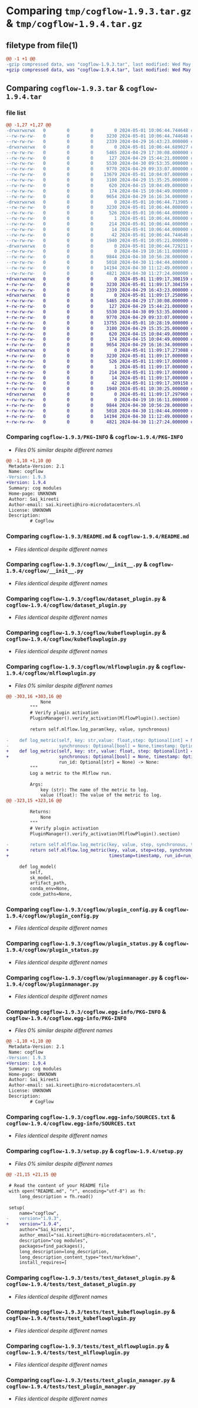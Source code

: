 # Comparing `tmp/cogflow-1.9.3.tar.gz` & `tmp/cogflow-1.9.4.tar.gz`

## filetype from file(1)

```diff
@@ -1 +1 @@
-gzip compressed data, was "cogflow-1.9.3.tar", last modified: Wed May  1 10:06:44 2024, max compression
+gzip compressed data, was "cogflow-1.9.4.tar", last modified: Wed May  1 11:09:17 2024, max compression
```

## Comparing `cogflow-1.9.3.tar` & `cogflow-1.9.4.tar`

### file list

```diff
@@ -1,27 +1,27 @@
-drwxrwxrwx   0        0        0        0 2024-05-01 10:06:44.744648 cogflow-1.9.3/
--rw-rw-rw-   0        0        0     3230 2024-05-01 10:06:44.744648 cogflow-1.9.3/PKG-INFO
--rw-rw-rw-   0        0        0     2339 2024-04-29 16:43:23.000000 cogflow-1.9.3/README.md
-drwxrwxrwx   0        0        0        0 2024-05-01 10:06:44.689027 cogflow-1.9.3/cogflow/
--rw-rw-rw-   0        0        0     5465 2024-04-29 17:30:08.000000 cogflow-1.9.3/cogflow/__init__.py
--rw-rw-rw-   0        0        0      127 2024-04-29 15:44:21.000000 cogflow-1.9.3/cogflow/cogflow_config.ini
--rw-rw-rw-   0        0        0     5530 2024-04-30 09:53:35.000000 cogflow-1.9.3/cogflow/dataset_plugin.py
--rw-rw-rw-   0        0        0     9770 2024-04-29 09:33:07.000000 cogflow-1.9.3/cogflow/kubeflowplugin.py
--rw-rw-rw-   0        0        0    13679 2024-05-01 10:04:07.000000 cogflow-1.9.3/cogflow/mlflowplugin.py
--rw-rw-rw-   0        0        0     3100 2024-04-29 15:35:25.000000 cogflow-1.9.3/cogflow/plugin_config.py
--rw-rw-rw-   0        0        0      620 2024-04-15 10:04:49.000000 cogflow-1.9.3/cogflow/plugin_status.py
--rw-rw-rw-   0        0        0      174 2024-04-15 10:04:49.000000 cogflow-1.9.3/cogflow/pluginerrors.py
--rw-rw-rw-   0        0        0     9654 2024-04-29 16:16:34.000000 cogflow-1.9.3/cogflow/pluginmanager.py
-drwxrwxrwx   0        0        0        0 2024-05-01 10:06:44.713905 cogflow-1.9.3/cogflow.egg-info/
--rw-rw-rw-   0        0        0     3230 2024-05-01 10:06:44.000000 cogflow-1.9.3/cogflow.egg-info/PKG-INFO
--rw-rw-rw-   0        0        0      526 2024-05-01 10:06:44.000000 cogflow-1.9.3/cogflow.egg-info/SOURCES.txt
--rw-rw-rw-   0        0        0        1 2024-05-01 10:06:44.000000 cogflow-1.9.3/cogflow.egg-info/dependency_links.txt
--rw-rw-rw-   0        0        0      214 2024-05-01 10:06:44.000000 cogflow-1.9.3/cogflow.egg-info/requires.txt
--rw-rw-rw-   0        0        0       14 2024-05-01 10:06:44.000000 cogflow-1.9.3/cogflow.egg-info/top_level.txt
--rw-rw-rw-   0        0        0       42 2024-05-01 10:06:44.744648 cogflow-1.9.3/setup.cfg
--rw-rw-rw-   0        0        0     1940 2024-05-01 10:05:21.000000 cogflow-1.9.3/setup.py
-drwxrwxrwx   0        0        0        0 2024-05-01 10:06:44.729211 cogflow-1.9.3/tests/
--rw-rw-rw-   0        0        0        0 2024-04-19 10:16:11.000000 cogflow-1.9.3/tests/__init__.py
--rw-rw-rw-   0        0        0     9844 2024-04-30 10:56:28.000000 cogflow-1.9.3/tests/test_dataset_plugin.py
--rw-rw-rw-   0        0        0     5018 2024-04-30 11:04:44.000000 cogflow-1.9.3/tests/test_kubeflowplugin.py
--rw-rw-rw-   0        0        0    14194 2024-04-30 11:12:49.000000 cogflow-1.9.3/tests/test_mlflowplugin.py
--rw-rw-rw-   0        0        0     4821 2024-04-30 11:27:24.000000 cogflow-1.9.3/tests/test_plugin_manager.py
+drwxrwxrwx   0        0        0        0 2024-05-01 11:09:17.308159 cogflow-1.9.4/
+-rw-rw-rw-   0        0        0     3230 2024-05-01 11:09:17.304159 cogflow-1.9.4/PKG-INFO
+-rw-rw-rw-   0        0        0     2339 2024-04-29 16:43:23.000000 cogflow-1.9.4/README.md
+drwxrwxrwx   0        0        0        0 2024-05-01 11:09:17.250096 cogflow-1.9.4/cogflow/
+-rw-rw-rw-   0        0        0     5465 2024-04-29 17:30:08.000000 cogflow-1.9.4/cogflow/__init__.py
+-rw-rw-rw-   0        0        0      127 2024-04-29 15:44:21.000000 cogflow-1.9.4/cogflow/cogflow_config.ini
+-rw-rw-rw-   0        0        0     5530 2024-04-30 09:53:35.000000 cogflow-1.9.4/cogflow/dataset_plugin.py
+-rw-rw-rw-   0        0        0     9770 2024-04-29 09:33:07.000000 cogflow-1.9.4/cogflow/kubeflowplugin.py
+-rw-rw-rw-   0        0        0    13755 2024-05-01 10:28:19.000000 cogflow-1.9.4/cogflow/mlflowplugin.py
+-rw-rw-rw-   0        0        0     3100 2024-04-29 15:35:25.000000 cogflow-1.9.4/cogflow/plugin_config.py
+-rw-rw-rw-   0        0        0      620 2024-04-15 10:04:49.000000 cogflow-1.9.4/cogflow/plugin_status.py
+-rw-rw-rw-   0        0        0      174 2024-04-15 10:04:49.000000 cogflow-1.9.4/cogflow/pluginerrors.py
+-rw-rw-rw-   0        0        0     9654 2024-04-29 16:16:34.000000 cogflow-1.9.4/cogflow/pluginmanager.py
+drwxrwxrwx   0        0        0        0 2024-05-01 11:09:17.273088 cogflow-1.9.4/cogflow.egg-info/
+-rw-rw-rw-   0        0        0     3230 2024-05-01 11:09:17.000000 cogflow-1.9.4/cogflow.egg-info/PKG-INFO
+-rw-rw-rw-   0        0        0      526 2024-05-01 11:09:17.000000 cogflow-1.9.4/cogflow.egg-info/SOURCES.txt
+-rw-rw-rw-   0        0        0        1 2024-05-01 11:09:17.000000 cogflow-1.9.4/cogflow.egg-info/dependency_links.txt
+-rw-rw-rw-   0        0        0      214 2024-05-01 11:09:17.000000 cogflow-1.9.4/cogflow.egg-info/requires.txt
+-rw-rw-rw-   0        0        0       14 2024-05-01 11:09:17.000000 cogflow-1.9.4/cogflow.egg-info/top_level.txt
+-rw-rw-rw-   0        0        0       42 2024-05-01 11:09:17.309158 cogflow-1.9.4/setup.cfg
+-rw-rw-rw-   0        0        0     1940 2024-05-01 10:30:25.000000 cogflow-1.9.4/setup.py
+drwxrwxrwx   0        0        0        0 2024-05-01 11:09:17.297960 cogflow-1.9.4/tests/
+-rw-rw-rw-   0        0        0        0 2024-04-19 10:16:11.000000 cogflow-1.9.4/tests/__init__.py
+-rw-rw-rw-   0        0        0     9844 2024-04-30 10:56:28.000000 cogflow-1.9.4/tests/test_dataset_plugin.py
+-rw-rw-rw-   0        0        0     5018 2024-04-30 11:04:44.000000 cogflow-1.9.4/tests/test_kubeflowplugin.py
+-rw-rw-rw-   0        0        0    14194 2024-04-30 11:12:49.000000 cogflow-1.9.4/tests/test_mlflowplugin.py
+-rw-rw-rw-   0        0        0     4821 2024-04-30 11:27:24.000000 cogflow-1.9.4/tests/test_plugin_manager.py
```

### Comparing `cogflow-1.9.3/PKG-INFO` & `cogflow-1.9.4/PKG-INFO`

 * *Files 0% similar despite different names*

```diff
@@ -1,10 +1,10 @@
 Metadata-Version: 2.1
 Name: cogflow
-Version: 1.9.3
+Version: 1.9.4
 Summary: cog modules
 Home-page: UNKNOWN
 Author: Sai_kireeti
 Author-email: sai.kireeti@hiro-microdatacenters.nl
 License: UNKNOWN
 Description: 
         # CogFlow
```

### Comparing `cogflow-1.9.3/README.md` & `cogflow-1.9.4/README.md`

 * *Files identical despite different names*

### Comparing `cogflow-1.9.3/cogflow/__init__.py` & `cogflow-1.9.4/cogflow/__init__.py`

 * *Files identical despite different names*

### Comparing `cogflow-1.9.3/cogflow/dataset_plugin.py` & `cogflow-1.9.4/cogflow/dataset_plugin.py`

 * *Files identical despite different names*

### Comparing `cogflow-1.9.3/cogflow/kubeflowplugin.py` & `cogflow-1.9.4/cogflow/kubeflowplugin.py`

 * *Files identical despite different names*

### Comparing `cogflow-1.9.3/cogflow/mlflowplugin.py` & `cogflow-1.9.4/cogflow/mlflowplugin.py`

 * *Files 0% similar despite different names*

```diff
@@ -303,16 +303,16 @@
             None
         """
         # Verify plugin activation
         PluginManager().verify_activation(MlflowPlugin().section)
 
         return self.mlflow.log_param(key, value, synchronous)
 
-    def log_metric(self, key: str,value: float,step: Optional[int] = None,
-                   synchronous: Optional[bool] = None,timestamp: Optional[int] = None,
+    def log_metric(self, key: str, value: float, step: Optional[int] = None,
+                   synchronous: Optional[bool] = None, timestamp: Optional[int] = None,
                    run_id: Optional[str] = None) -> None:
         """
         Log a metric to the Mlflow run.
 
         Args:
             key (str): The name of the metric to log.
             value (float): The value of the metric to log.
@@ -323,15 +323,16 @@
 
         Returns:
             None
         """
         # Verify plugin activation
         PluginManager().verify_activation(MlflowPlugin().section)
 
-        return self.mlflow.log_metric(key, value, step, synchronous, timestamp, run_id)
+        return self.mlflow.log_metric(key, value, step=step, synchronous=synchronous,
+                                      timestamp=timestamp, run_id=run_id)
 
     def log_model(
         self,
         sk_model,
         artifact_path,
         conda_env=None,
         code_paths=None,
```

### Comparing `cogflow-1.9.3/cogflow/plugin_config.py` & `cogflow-1.9.4/cogflow/plugin_config.py`

 * *Files identical despite different names*

### Comparing `cogflow-1.9.3/cogflow/plugin_status.py` & `cogflow-1.9.4/cogflow/plugin_status.py`

 * *Files identical despite different names*

### Comparing `cogflow-1.9.3/cogflow/pluginmanager.py` & `cogflow-1.9.4/cogflow/pluginmanager.py`

 * *Files identical despite different names*

### Comparing `cogflow-1.9.3/cogflow.egg-info/PKG-INFO` & `cogflow-1.9.4/cogflow.egg-info/PKG-INFO`

 * *Files 0% similar despite different names*

```diff
@@ -1,10 +1,10 @@
 Metadata-Version: 2.1
 Name: cogflow
-Version: 1.9.3
+Version: 1.9.4
 Summary: cog modules
 Home-page: UNKNOWN
 Author: Sai_kireeti
 Author-email: sai.kireeti@hiro-microdatacenters.nl
 License: UNKNOWN
 Description: 
         # CogFlow
```

### Comparing `cogflow-1.9.3/cogflow.egg-info/SOURCES.txt` & `cogflow-1.9.4/cogflow.egg-info/SOURCES.txt`

 * *Files identical despite different names*

### Comparing `cogflow-1.9.3/setup.py` & `cogflow-1.9.4/setup.py`

 * *Files 0% similar despite different names*

```diff
@@ -21,15 +21,15 @@
 
 # Read the content of your README file
 with open("README.md", "r", encoding="utf-8") as fh:
     long_description = fh.read()
 
 setup(
     name="cogflow",
-    version="1.9.3",
+    version="1.9.4",
     author="Sai_kireeti",
     author_email="sai.kireeti@hiro-microdatacenters.nl",
     description="cog modules",
     packages=find_packages(),
     long_description=long_description,
     long_description_content_type="text/markdown",
     install_requires=[
```

### Comparing `cogflow-1.9.3/tests/test_dataset_plugin.py` & `cogflow-1.9.4/tests/test_dataset_plugin.py`

 * *Files identical despite different names*

### Comparing `cogflow-1.9.3/tests/test_kubeflowplugin.py` & `cogflow-1.9.4/tests/test_kubeflowplugin.py`

 * *Files identical despite different names*

### Comparing `cogflow-1.9.3/tests/test_mlflowplugin.py` & `cogflow-1.9.4/tests/test_mlflowplugin.py`

 * *Files identical despite different names*

### Comparing `cogflow-1.9.3/tests/test_plugin_manager.py` & `cogflow-1.9.4/tests/test_plugin_manager.py`

 * *Files identical despite different names*

